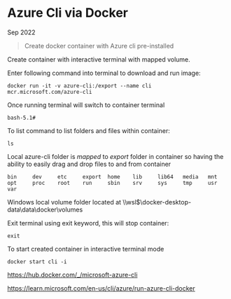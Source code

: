 # Azure Cli via Docker

Sep 2022

> Create docker container with Azure cli pre-installed  

Create container with interactive terminal with mapped volume.

Enter following command into terminal to download and run image:
```
docker run -it -v azure-cli:/export --name cli mcr.microsoft.com/azure-cli
```

Once running terminal will switch to container terminal
```
bash-5.1# 
```

To list command to list folders and files within container:
```
ls 
```

Local azure-cli folder is *mapped* to *export* folder in container so having the ability to easily drag and drop files to and from container
```
bin     dev     etc     export  home    lib     lib64   media   mnt     opt     proc    root    run     sbin    srv     sys     tmp     usr     var
```

Windows local volume folder located at   \\\\wsl$\docker-desktop-data\data\docker\volumes  

Exit terminal using exit keyword, this will stop container:
```
exit 
```

To start created container in interactive terminal mode 
```
docker start cli -i
```

https://hub.docker.com/_/microsoft-azure-cli 

https://learn.microsoft.com/en-us/cli/azure/run-azure-cli-docker 